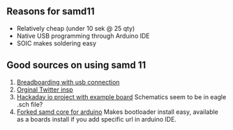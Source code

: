 ## Reasons for samd11

- Relatively cheap (under 10 sek @ 25 qty)
- Native USB programming through Arduino IDE
- SOIC makes soldering easy

## Good sources on using samd 11

1. [Breadboarding with usb connection](https://funwithsoftware.org/posts/2019-09-01-breadboard-samd11-part1.html)
2. [Orginal Twitter insp](https://twitter.com/timonsku/status/1213479459375980544)
3. [Hackaday io project with example board](https://hackaday.io/project/10210-dixi-arduino-sam-d11-usb-stick)
   Schematics seem to be in eagle .sch file?
4. [Forked samd core for arduino](https://github.com/mattairtech/ArduinoCore-samd)
   Makes bootloader install easy, available as a boards install if you add specific url in arduino IDE.

